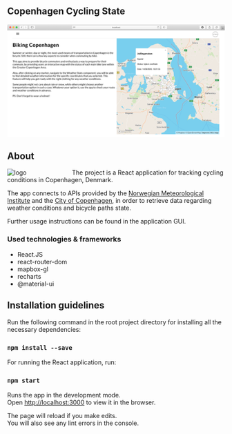 ## Copenhagen Cycling State

![App Screenshot](src/images/app-ss.png)

## About

<img src="public/ccsLogo.ico" alt="logo" style="float: left; width: 150px"/>

The project is a React application for tracking cycling conditions in Copenhagen, Denmark.

The app connects to APIs provided by the [Norwegian Meteorological Institute](https://api.met.no/weatherapi/) and the [City of Copenhagen](https://www.opendata.dk/city-of-copenhagen/supercykelsti-inspektioner), in order to retrieve data regarding weather conditions and bicycle paths state.

Further usage instructions can be found in the application GUI.

### Used technologies & frameworks

- React.JS
- react-router-dom
- mapbox-gl
- recharts
- @material-ui

## Installation guidelines

Run the following command in the root project directory for installing all the necessary dependencies:

### `npm install --save`

For running the React application, run:

### `npm start`

Runs the app in the development mode.<br />
Open [http://localhost:3000](http://localhost:3000) to view it in the browser.

The page will reload if you make edits.<br />
You will also see any lint errors in the console.
